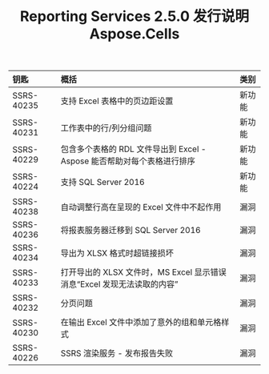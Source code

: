 ﻿---
title: Reporting Services 2.5.0 发行说明 Aspose.Cells
type: docs
weight: 20
url: /zh/reportingservices/aspose-cells-for-reporting-services-2-5-0-release-notes/
---
|**钥匙** |**概括** |**类别** |
|:- |:- |:- |
|SSRS-40235 |支持 Excel 表格中的页边距设置|新功能|
|SSRS-40231 |工作表中的行/列分组问题|新功能|
|SSRS-40229 |包含多个表格的 RDL 文件导出到 Excel - Aspose 能否帮助对每个表格进行排序|新功能|
|SSRS-40224 |支持 SQL Server 2016|新功能|
|SSRS-40238 |自动调整行高在呈现的 Excel 文件中不起作用|漏洞|
|SSRS-40236 |将报表服务器迁移到 SQL Server 2016|漏洞|
|SSRS-40234 |导出为 XLSX 格式时超链接损坏|漏洞|
|SSRS-40233 |打开导出的 XLSX 文件时，MS Excel 显示错误消息“Excel 发现无法读取的内容”|漏洞|
|SSRS-40232 |分页问题|漏洞|
|SSRS-40230 |在输出 Excel 文件中添加了意外的组和单元格样式|漏洞|
|SSRS-40226 |SSRS 渲染服务 - 发布报告失败|漏洞|

